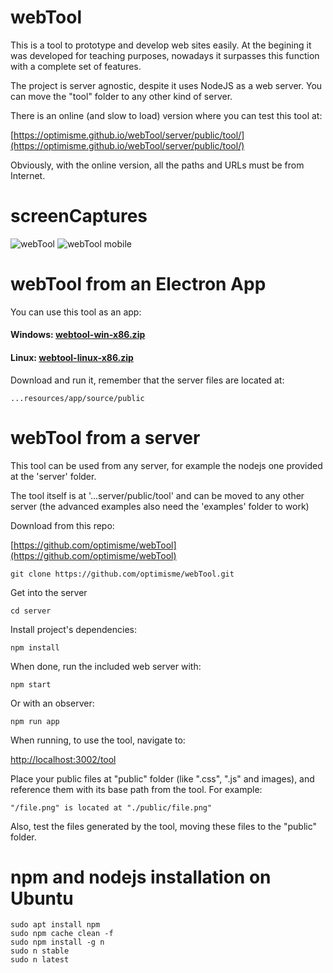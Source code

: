# webTool

This is a tool to prototype and develop web sites easily. At the begining it was developed for teaching purposes, nowadays it surpasses this function with a complete set of features. 

The project is server agnostic, despite it uses NodeJS as a web server. You can move the "tool" folder to any other kind of server.

There is an online (and slow to load) version where you can test this tool at:

[https://optimisme.github.io/webTool/server/public/tool/](https://optimisme.github.io/webTool/server/public/tool/)

Obviously, with the online version, all the paths and URLs must be from Internet. 

# screenCaptures

![webTool](https://optimisme.github.io/webTool/screenCapture0.png)
![webTool mobile](https://optimisme.github.io/webTool/screenCapture1.png)

# webTool from an Electron App

You can use this tool as an app:

#### Windows: [webtool-win-x86.zip](https://mega.nz/file/Iign1RQK#bXZWcH7dGEQrET4Jpb5XYJee-aMyBizE0vEAzieDcDc)

#### Linux: [webtool-linux-x86.zip](https://mega.nz/file/Zqh1QDTL#GSMdOw_pkRBkV-5dD69Zsq9szAQvY5NBUNZxoGIK7sY)

Download and run it, remember that the server files are located at:

```
...resources/app/source/public
```

# webTool from a server

This tool can be used from any server, for example the nodejs one provided at the 'server' folder. 

The tool itself is at '...server/public/tool' and can be moved to any other server (the advanced examples also need the 'examples' folder to work)

Download from this repo: 

[https://github.com/optimisme/webTool](https://github.com/optimisme/webTool)

```
git clone https://github.com/optimisme/webTool.git
```

Get into the server
```
cd server
```

Install project's dependencies:

```
npm install
```

When done, run the included web server with:

```
npm start
```

Or with an observer:

```
npm run app
```

When running, to use the tool, navigate to: 

[http://localhost:3002/tool](http://localhost:3002/tool)

Place your public files at "public" folder (like ".css", ".js" and images), and reference them with its base path from the tool. For example: 

```
"/file.png" is located at "./public/file.png"
```

Also, test the files generated by the tool, moving these files to the "public" folder.

# npm and nodejs installation on Ubuntu

```
sudo apt install npm
sudo npm cache clean -f
sudo npm install -g n
sudo n stable
sudo n latest
```

